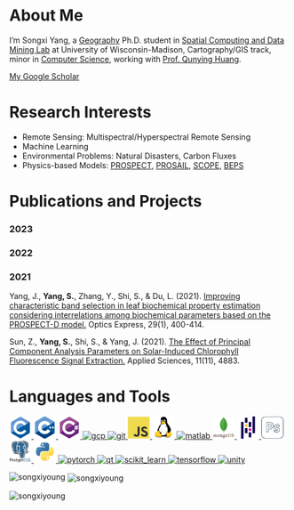 # About Me
I’m Songxi Yang, a [Geography](https://geography.wisc.edu/) Ph.D. student in [Spatial Computing and Data Mining Lab](https://scdm.geography.wisc.edu/research/?_gl=1*qwfq67*_ga*MjA4OTU5MjE0NS4xNjkyNjEzOTkz*_ga_KPGCN8F05V*MTcwNjAxNzE3OC4xNS4xLjE3MDYwMTcyNTcuMC4wLjA.) at University of Wisconsin-Madison, Cartography/GIS track, minor in [Computer Science](https://www.cs.wisc.edu/), working with [Prof. Qunying Huang](https://geography.wisc.edu/staff/huang-qunying/).

[My Google Scholar](https://scholar.google.com/citations?user=xgNfNKYAAAAJ&hl=en)

# Research Interests
- Remote Sensing: Multispectral/Hyperspectral Remote Sensing
- Machine Learning
- Environmental Problems: Natural Disasters, Carbon Fluxes
- Physics-based Models: [PROSPECT](https://prospect.readthedocs.io/en/v1.0.0/installation.html#), [PROSAIL](https://github.com/jgomezdans/prosail/tree/master), [SCOPE](https://github.com/Christiaanvandertol/SCOPE), [BEPS](https://github.com/JChen-UToronto/BEPS_hourly_site) 

# Publications and Projects
### 2023

### 2022

### 2021

Yang, J., **Yang, S.**, Zhang, Y., Shi, S., & Du, L. (2021). [Improving characteristic band selection in leaf biochemical property estimation considering interrelations among biochemical parameters based on the PROSPECT-D model.](https://opg.optica.org/oe/fulltext.cfm?uri=oe-29-1-400&id=445600) Optics Express, 29(1), 400-414.

Sun, Z., **Yang, S.**, Shi, S., & Yang, J. (2021). [The Effect of Principal Component Analysis Parameters on Solar-Induced Chlorophyll Fluorescence Signal Extraction.](https://www.mdpi.com/2076-3417/11/11/4883) Applied Sciences, 11(11), 4883.

# Languages and Tools 
<p align="left"> <a href="https://www.cprogramming.com/" target="_blank" rel="noreferrer"> <img src="https://raw.githubusercontent.com/devicons/devicon/master/icons/c/c-original.svg" alt="c" width="40" height="40"/> </a> <a href="https://www.w3schools.com/cpp/" target="_blank" rel="noreferrer"> <img src="https://raw.githubusercontent.com/devicons/devicon/master/icons/cplusplus/cplusplus-original.svg" alt="cplusplus" width="40" height="40"/> </a> <a href="https://www.w3schools.com/cs/" target="_blank" rel="noreferrer"> <img src="https://raw.githubusercontent.com/devicons/devicon/master/icons/csharp/csharp-original.svg" alt="csharp" width="40" height="40"/> </a> <a href="https://cloud.google.com" target="_blank" rel="noreferrer"> <img src="https://www.vectorlogo.zone/logos/google_cloud/google_cloud-icon.svg" alt="gcp" width="40" height="40"/> </a> <a href="https://git-scm.com/" target="_blank" rel="noreferrer"> <img src="https://www.vectorlogo.zone/logos/git-scm/git-scm-icon.svg" alt="git" width="40" height="40"/> </a> <a href="https://developer.mozilla.org/en-US/docs/Web/JavaScript" target="_blank" rel="noreferrer"> <img src="https://raw.githubusercontent.com/devicons/devicon/master/icons/javascript/javascript-original.svg" alt="javascript" width="40" height="40"/> </a> <a href="https://www.linux.org/" target="_blank" rel="noreferrer"> <img src="https://raw.githubusercontent.com/devicons/devicon/master/icons/linux/linux-original.svg" alt="linux" width="40" height="40"/> </a> <a href="https://www.mathworks.com/" target="_blank" rel="noreferrer"> <img src="https://upload.wikimedia.org/wikipedia/commons/2/21/Matlab_Logo.png" alt="matlab" width="40" height="40"/> </a> <a href="https://www.mongodb.com/" target="_blank" rel="noreferrer"> <img src="https://raw.githubusercontent.com/devicons/devicon/master/icons/mongodb/mongodb-original-wordmark.svg" alt="mongodb" width="40" height="40"/> </a> <a href="https://pandas.pydata.org/" target="_blank" rel="noreferrer"> <img src="https://raw.githubusercontent.com/devicons/devicon/2ae2a900d2f041da66e950e4d48052658d850630/icons/pandas/pandas-original.svg" alt="pandas" width="40" height="40"/> </a> <a href="https://www.photoshop.com/en" target="_blank" rel="noreferrer"> <img src="https://raw.githubusercontent.com/devicons/devicon/master/icons/photoshop/photoshop-line.svg" alt="photoshop" width="40" height="40"/> </a> <a href="https://www.postgresql.org" target="_blank" rel="noreferrer"> <img src="https://raw.githubusercontent.com/devicons/devicon/master/icons/postgresql/postgresql-original-wordmark.svg" alt="postgresql" width="40" height="40"/> </a> <a href="https://www.python.org" target="_blank" rel="noreferrer"> <img src="https://raw.githubusercontent.com/devicons/devicon/master/icons/python/python-original.svg" alt="python" width="40" height="40"/> </a> <a href="https://pytorch.org/" target="_blank" rel="noreferrer"> <img src="https://www.vectorlogo.zone/logos/pytorch/pytorch-icon.svg" alt="pytorch" width="40" height="40"/> </a> <a href="https://www.qt.io/" target="_blank" rel="noreferrer"> <img src="https://upload.wikimedia.org/wikipedia/commons/0/0b/Qt_logo_2016.svg" alt="qt" width="40" height="40"/> </a> <a href="https://scikit-learn.org/" target="_blank" rel="noreferrer"> <img src="https://upload.wikimedia.org/wikipedia/commons/0/05/Scikit_learn_logo_small.svg" alt="scikit_learn" width="40" height="40"/> </a> <a href="https://www.tensorflow.org" target="_blank" rel="noreferrer"> <img src="https://www.vectorlogo.zone/logos/tensorflow/tensorflow-icon.svg" alt="tensorflow" width="40" height="40"/> </a> <a href="https://unity.com/" target="_blank" rel="noreferrer"> <img src="https://www.vectorlogo.zone/logos/unity3d/unity3d-icon.svg" alt="unity" width="40" height="40"/> </a> </p>

<p><img align="left" src="https://github-readme-stats.vercel.app/api/top-langs?username=songxiyoung&show_icons=true&locale=en&layout=compact" alt="songxiyoung" /></p>

<p>&nbsp;<img align="center" src="https://github-readme-stats.vercel.app/api?username=songxiyoung&show_icons=true&locale=en" alt="songxiyoung" /></p>

<p><img align="center" src="https://github-readme-streak-stats.herokuapp.com/?user=songxiyoung&" alt="songxiyoung" /></p>

